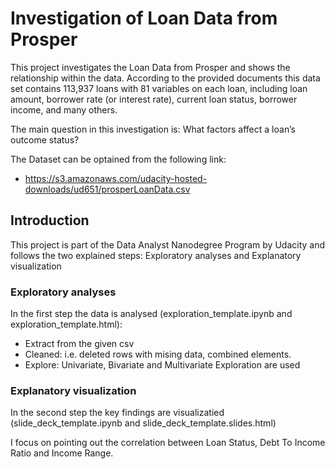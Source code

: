 # Investigation of Loan Data from Prosper

This project investigates the Loan Data from Prosper and shows the relationship within the data. According to the provided documents this data set contains 113,937 loans with 81 variables on each loan, including loan amount, borrower rate (or interest rate), current loan status, borrower income, and many others.

The main question in this investigation is: What factors affect a loan’s outcome status?

The Dataset can be optained from the following link:
* https://s3.amazonaws.com/udacity-hosted-downloads/ud651/prosperLoanData.csv 

## Introduction

This project is part of the Data Analyst Nanodegree Program by Udacity and follows the two explained steps: Exploratory analyses and Explanatory visualization

### Exploratory analyses

In the first step the data is analysed (exploration_template.ipynb and exploration_template.html):
* Extract from the given csv
* Cleaned: i.e. deleted rows with mising data, combined elements.
* Explore: Univariate, Bivariate and Multivariate Exploration are used

### Explanatory visualization

In the second step the key findings are visualizatied (slide_deck_template.ipynb and slide_deck_template.slides.html)

I focus on pointing out the correlation between Loan Status, Debt To Income Ratio and Income Range.
